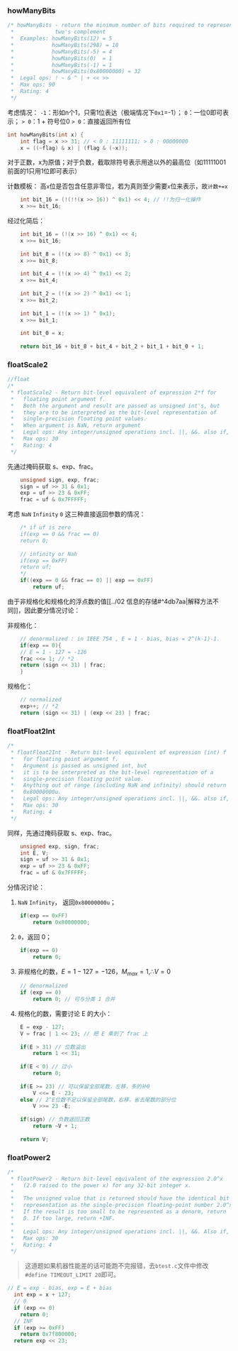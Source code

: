 ### howManyBits
```C
/* howManyBits - return the minimum number of bits required to represent x in
 *             two's complement
 *  Examples: howManyBits(12) = 5
 *            howManyBits(298) = 10
 *            howManyBits(-5) = 4
 *            howManyBits(0)  = 1
 *            howManyBits(-1) = 1
 *            howManyBits(0x80000000) = 32
 *  Legal ops: ! ~ & ^ | + << >>
 *  Max ops: 90
 *  Rating: 4
 */
```

考虑情况：
`-1`：形如n个1，只需1位表达（极端情况下`0x1`=-1）；
`0`：一位0即可表示；
`> 0`：1 + 符号位0
`> 0`：直接返回所有位

```C
int howManyBits(int x) {
	int flag = x >> 31; // < 0 : 11111111; > 0 : 00000000 
	x = ((~flag) & x) | (flag & (~x));
```

对于正数，x为原值；对于负数，截取除符号表示用途以外的最高位（如11111001前面的1只用1位即可表示）

计数模板：
高`x`位是否包含任意非零位，若为真则至少需要`x`位来表示，故`计数+=x`
```C
	int bit_16 = (!(!!(x >> 16)) ^ 0x1) << 4; // !!为归一化操作
	x >>= bit_16;
```

经过化简后：
```C
	int bit_16 = (!(x >> 16) ^ 0x1) << 4;
	x >>= bit_16;
	
	int bit_8 = (!(x >> 8) ^ 0x1) << 3;
	x >>= bit_8;
	
	int bit_4 = (!(x >> 4) ^ 0x1) << 2;
	x >>= bit_4;
	
	int bit_2 = (!(x >> 2) ^ 0x1) << 1;
	x >>= bit_2;
	
	int bit_1 = (!(x >> 1) ^ 0x1);
	x >>= bit_1;
	
	int bit_0 = x;
	
	return bit_16 + bit_8 + bit_4 + bit_2 + bit_1 + bit_0 + 1;  
```

### floatScale2

```C
//float
/* 
 * floatScale2 - Return bit-level equivalent of expression 2*f for
 *   floating point argument f.
 *   Both the argument and result are passed as unsigned int's, but
 *   they are to be interpreted as the bit-level representation of
 *   single-precision floating point values.
 *   When argument is NaN, return argument
 *   Legal ops: Any integer/unsigned operations incl. ||, &&. also if, while
 *   Max ops: 30
 *   Rating: 4
 */
```

先通过掩码获取 s、exp、frac。

```C
	unsigned sign, exp, frac;
	sign = uf >> 31 & 0x1;
	exp = uf >> 23 & 0xFF;
	frac = uf & 0x7FFFFF;
```

考虑 `NaN` `Infinity` `0` 这三种直接返回参数的情况：
```C
	/* if uf is zero 
	if(exp == 0 && frac == 0)
	return 0;
	
	// infinity or Nah
	if(exp == 0xFF)
	return uf;
	*/
	if((exp == 0 && frac == 0) || exp == 0xFF)
		return uf;
```

由于非规格化和规格化的浮点数的值[[../02 信息的存储#^4db7aa|解释方法不同]]，因此要分情况讨论：

非规格化：
```C
	// denormalized : in IEEE 754 , E = 1 - bias, bias = 2^(k-1)-1.
	if(exp == 0){
	// E = 1 - 127 = -126
	frac <<= 1; // *2
	return (sign << 31) | frac;
	}
```

规格化：
```C
	// normalized
	exp++; // *2
	return (sign << 31) | (exp << 23) | frac;
```

### floatFloat2Int
```C
/* 
 * floatFloat2Int - Return bit-level equivalent of expression (int) f
 *   for floating point argument f.
 *   Argument is passed as unsigned int, but
 *   it is to be interpreted as the bit-level representation of a
 *   single-precision floating point value.
 *   Anything out of range (including NaN and infinity) should return
 *   0x80000000u.
 *   Legal ops: Any integer/unsigned operations incl. ||, &&. also if, while
 *   Max ops: 30
 *   Rating: 4
 */
```

同样，先通过掩码获取 s、exp、frac。
```C
	unsigned exp, sign, frac;
	int E, V;
	sign = uf >> 31 & 0x1;
	exp = uf >> 23 & 0xFF;
	frac = uf & 0x7FFFFF;
```
分情况讨论：
1. `NaN` `Infinity`， 返回`0x80000000u`；
```C
	if(exp == 0xFF)
		return 0x80000000;
```
2. `0`，返回 0；
```C
	if(exp == 0)
		return 0;
```
3. 非规格化的数，$E = 1 - 127 = -126， M_{max}=1, \therefore V = 0$
```C
	// denormalized
	if (exp == 0)
		return 0; // 可与分类 1 合并
```
4. 规格化的数，需要讨论 E 的大小：
```C
	E = exp - 127;
	V = frac | 1 << 23; // 把 E 乘到了 frac 上
	
	if(E > 31) // 位数溢出
		return 1 << 31;
	
	if(E < 0) // 过小
		return 0;
	
	if(E >= 23) // 可以保留全部尾数，左移，多的补0
		V <<= E - 23;
	else // 2^E位数不足以保留全部尾数，右移，省去尾数的部分位
		V >>= 23 -E; 
	
	if(sign) // 负数返回正数
		return ~V + 1;
	
	return V;
```

### floatPower2
```C
/* 
 * floatPower2 - Return bit-level equivalent of the expression 2.0^x
 *   (2.0 raised to the power x) for any 32-bit integer x.
 *
 *   The unsigned value that is returned should have the identical bit
 *   representation as the single-precision floating-point number 2.0^x.
 *   If the result is too small to be represented as a denorm, return
 *   0. If too large, return +INF.
 * 
 *   Legal ops: Any integer/unsigned operations incl. ||, &&. Also if, while 
 *   Max ops: 30 
 *   Rating: 4
 */
```
> 这道题如果机器性能差的话可能跑不完报错，去`btest.c`文件中修改`#define TIMEOUT_LIMIT 20`即可。
```C
// E = exp - bias, exp = E + bias
  int exp = x + 127;
  // 0
  if (exp <= 0)
    return 0;
  // INF
  if (exp >= 0xFF)
    return 0x7f800000;
  return exp << 23;
```